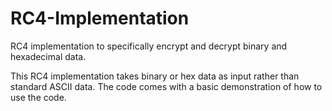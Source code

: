 # RC4-Implementation
RC4 implementation to specifically encrypt and decrypt binary and hexadecimal data.

This RC4 implementation takes binary or hex data as input rather than standard ASCII data.
The code comes with a basic demonstration of how to use the code.

